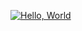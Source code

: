 [![Hello, World](https://github.com/JS-Demi/hexlet-my-first-workflow/blob/main/.github/workflows/blank.yml)](https://github.com/JS-Demi/hexlet-my-first-workflow/actions)
